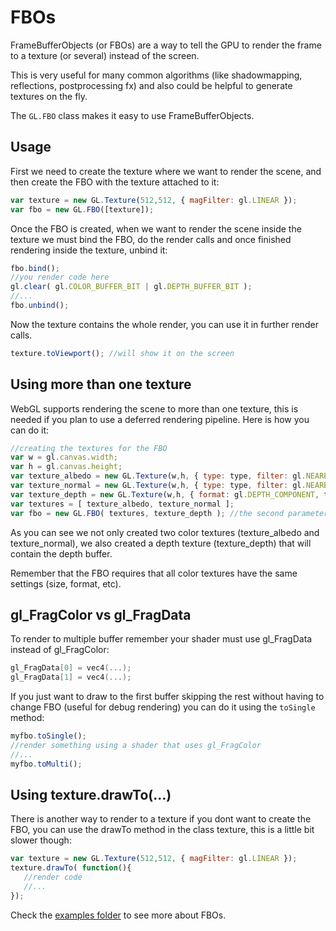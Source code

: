 # FBOs

FrameBufferObjects (or FBOs) are a way to tell the GPU to render the frame to a texture (or several) instead of the screen.

This is very useful for many common algorithms (like shadowmapping, reflections, postprocessing fx) and also could be helpful to generate textures on the fly.

The ```GL.FBO``` class makes it easy to use FrameBufferObjects.

## Usage

First we need to create the texture where we want to render the scene, and then create the FBO with the texture attached to it:

```js
var texture = new GL.Texture(512,512, { magFilter: gl.LINEAR });
var fbo = new GL.FBO([texture]);
```

Once the FBO is created, when we want to render the scene inside the texture we must bind the FBO, do the render calls and once finished rendering inside the texture, unbind it:

```js
fbo.bind();
//you render code here
gl.clear( gl.COLOR_BUFFER_BIT | gl.DEPTH_BUFFER_BIT );
//...
fbo.unbind();
```

Now the texture contains the whole render, you can use it in further render calls.

```js
texture.toViewport(); //will show it on the screen
```

## Using more than one texture

WebGL supports rendering the scene to more than one texture, this is needed if you plan to use a deferred rendering pipeline.
Here is how you can do it:

```js
//creating the textures for the FBO
var w = gl.canvas.width;
var h = gl.canvas.height;
var texture_albedo = new GL.Texture(w,h, { type: type, filter: gl.NEAREST });
var texture_normal = new GL.Texture(w,h, { type: type, filter: gl.NEAREST });
var texture_depth = new GL.Texture(w,h, { format: gl.DEPTH_COMPONENT, type: gl.UNSIGNED_INT, filter: gl.NEAREST }); 
var textures = [ texture_albedo, texture_normal ];
var fbo = new GL.FBO( textures, texture_depth ); //the second parameter can be a depth texture
```

As you can see we not only created two color textures (texture_albedo and texture_normal), we also created a depth texture (texture_depth) that will contain the depth buffer.

Remember that the FBO requires that all color textures have the same settings (size, format, etc).

## gl_FragColor vs gl_FragData

To render to multiple buffer remember your shader must use gl_FragData instead of gl_FragColor:

```c
gl_FragData[0] = vec4(...);
gl_FragData[1] = vec4(...);
```
If you just want to draw to the first buffer skipping the rest without having to change FBO (useful for debug rendering) you can do it using the ```toSingle``` method:

```js
myfbo.toSingle();
//render something using a shader that uses gl_FragColor
//...
myfbo.toMulti();
```

## Using texture.drawTo(...)

There is another way to render to a texture if you dont want to create the FBO, you can use the drawTo method in the class texture, this is a little bit slower though:

```js
var texture = new GL.Texture(512,512, { magFilter: gl.LINEAR });
texture.drawTo( function(){
   //render code
   //...
});
```

Check the [examples folder](https://github.com/jagenjo/litegl.js/tree/master/examples) to see more about FBOs.

